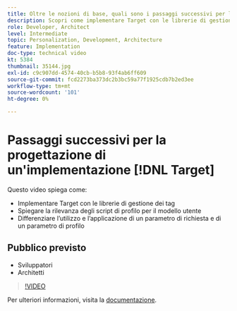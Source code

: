 ```yaml
---
title: Oltre le nozioni di base, quali sono i passaggi successivi per la progettazione di un’implementazione di Target
description: Scopri come implementare Target con le librerie di gestione dei tag. Scopri la rilevanza degli script di profilo per il modello utente e come distinguere l’utilizzo e l’applicazione di un parametro di richiesta e di un parametro di profilo.
role: Developer, Architect
level: Intermediate
topic: Personalization, Development, Architecture
feature: Implementation
doc-type: technical video
kt: 5384
thumbnail: 35144.jpg
exl-id: c9c907dd-4574-40cb-b5b8-93f4ab6ff609
source-git-commit: fcd2273ba373dc2b3bc59a77f1925cdb7b2ed3ee
workflow-type: tm+mt
source-wordcount: '101'
ht-degree: 0%

---
```


# Passaggi successivi per la progettazione di un&#39;implementazione [!DNL Target]

Questo video spiega come:

* Implementare Target con le librerie di gestione dei tag
* Spiegare la rilevanza degli script di profilo per il modello utente
* Differenziare l’utilizzo e l’applicazione di un parametro di richiesta e di un parametro di profilo

## Pubblico previsto

* Sviluppatori
* Architetti

>[!VIDEO](https://video.tv.adobe.com/v/35144/?quality=12)

Per ulteriori informazioni, visita la [documentazione](https://experienceleague.adobe.com/docs/target/using/implement-target/implementing-target.html?lang=it).
